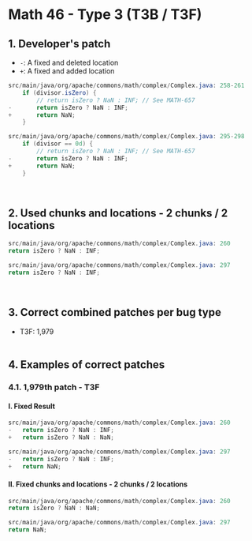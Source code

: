 # Math 46 - Type 3 (T3B / T3F)

## 1. Developer's patch
* `-`: A fixed and deleted location
* `+`: A fixed and added location
```java
src/main/java/org/apache/commons/math/complex/Complex.java: 258-261
    if (divisor.isZero) {
        // return isZero ? NaN : INF; // See MATH-657
-       return isZero ? NaN : INF;
+       return NaN;
    }
```

```java
src/main/java/org/apache/commons/math/complex/Complex.java: 295-298
    if (divisor == 0d) {
        // return isZero ? NaN : INF; // See MATH-657
-       return isZero ? NaN : INF;
+       return NaN;
    }
```                  
<br>

## 2. Used chunks and locations - 2 chunks / 2 locations
```java
src/main/java/org/apache/commons/math/complex/Complex.java: 260
return isZero ? NaN : INF;
```

```java
src/main/java/org/apache/commons/math/complex/Complex.java: 297
return isZero ? NaN : INF;
```
<br>

## 3. Correct combined patches per bug type
* T3F: 1,979
<br><br>

## 4. Examples of correct patches
### 4.1. 1,979th patch - T3F
#### I. Fixed Result
```java
src/main/java/org/apache/commons/math/complex/Complex.java: 260
-   return isZero ? NaN : INF;
+   return isZero ? NaN : NaN;
```

```java
src/main/java/org/apache/commons/math/complex/Complex.java: 297
-   return isZero ? NaN : INF;
+   return NaN;
```

#### II. Fixed chunks and locations - 2 chunks / 2 locations
```java
src/main/java/org/apache/commons/math/complex/Complex.java: 260
return isZero ? NaN : NaN;
```

```java
src/main/java/org/apache/commons/math/complex/Complex.java: 297
return NaN;
```
<br><br>
